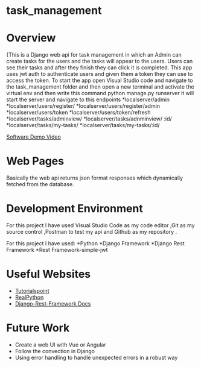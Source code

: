 # task_management
# Overview

{This is a Django web api for task management in which an Admin can create tasks for the users and the tasks will appear to the users. Users can see their tasks and after they finish they can click it is completed. This app uses jwt auth to authenticate users and given them a token they can use to access the token. To start the app open Visual Studio code and navigate to the task_management folder and then open a new terminal and activate the virtual env and then write this command python manage.py runserver it will start the server and navigate to this endpoints
*localserver/admin
*localserver/users/register/
*localserver/users/register/admin
*localserver/users/token
*localserver/users/token/refresh
*localserver/tasks/adminview/
*localserver/tasks/adnminview/ :id/
*localserver/tasks/my-tasks/
*localserver/tasks/my-tasks/:id/




[Software Demo Video](https://youtu.be/olE9EY9Uvzs)

# Web Pages

Basically the web api returns json format responses which dynamically fetched from the database.
# Development Environment

For this project I have used Visual Studio Code as my code editor ,Git as my source control ,Postman to test my api and Github as my repository .

  For this project I have used:
  *Python
  *Django Framework
  *Django Rest Framework
  *Rest Framework-simple-jwt

# Useful Websites


* [Tutorialspoint](https://www.tutorialspoint.com/django/index.htm)
* [RealPython](https://realpython.com/get-started-with-django-1/)
* [Django-Rest-Framework Docs](https://www.django-rest-framework.org/)

# Future Work


* Create a web UI with Vue or Angular
* Follow the convection in Django
* Using error handling to handle unexpected errors in a robust way
